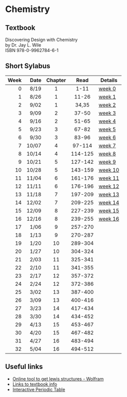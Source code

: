 # Chemistry

## Textbook
Discovering Design with Chemistry<br>
by Dr. Jay L. Wile<br>
ISBN 978-0-9962784-6-1<br>

## Short Sylabus
| Week | Date  | Chapter | Read    | Details |
|-----:|------:|:-------:|:-------:|---------|
| 0    |  8/19 | 1       | 1-11    | [week 0](chapter1/week0.md) |
| 1    |  8/26 | 1       | 11-26   | [week 1](chapter1/week1.md) |
| 2    |  9/02 | 1       | 34,35   | [week 2](chapter1/week2.md) |
| 3    |  9/09 | 2       | 37-50   | [week 3](chapter2/week3.md) |
| 4    |  9/16 | 2       | 51-65   | [week 4](chapter2/week4.md) |
| 5    |  9/23 | 3       | 67-82   | [week 5](chapter3/week5.md) |
| 6    |  9/30 | 3       | 83-96   | [week 6](chapter3/week6.md) |
| 7    | 10/07 | 4       | 97-114  | [week 7](chapter4/week7.md) |
| 8    | 10/14 | 4       | 114-125 | [week 8](chapter4/week8.md) |
| 9    | 10/21 | 5       | 127-142 | [week 9](chapter5/week9.md) |
| 10   | 10/28 | 5       | 143-159 | [week 10](chapter5/week10.md) |
| 11   | 11/04 | 6       | 161-176 | [week 11](chapter6/week11.md) |
| 12   | 11/11 | 6       | 176-196 | [week 12](chapter6/week12.md) |
| 13   | 11/18 | 7       | 197-209 | [week 13](chapter7/week13.md) |
| 14   | 12/02 | 7       | 209-225 | [week 14](chapter7/week14.md) |
| 15   | 12/09 | 8       | 227-239 | [week 15](chapter8/week15.md) |
| 16   | 12/16 | 8       | 239-255 | [week 16](chapter8/week16.md) |
| 17   |  1/06 | 9       | 257-270 |  |
| 18   |  1/13 | 9       | 270-287 |  |
| 19   |  1/20 | 10      | 289-304 |  |
| 20   |  1/27 | 10      | 304-324 |  |
| 21   |  2/03 | 11      | 325-341 |  |
| 22   |  2/10 | 11      | 341-355 |  |
| 23   |  2/17 | 12      | 357-372 |  |
| 24   |  2/24 | 12      | 372-386 |  |
| 25   |  3/02 | 13      | 387-400 |  |
| 26   |  3/09 | 13      | 400-416 |  |
| 27   |  3/23 | 14      | 417-434 |  |
| 28   |  3/30 | 14      | 434-452 |  |
| 29   |  4/13 | 15      | 453-467 |  |
| 30   |  4/20 | 15      | 467-482 |  |
| 31   |  4/27 | 16      | 483-494 |  |
| 32   |  5/04 | 16      | 494-512 |  |

## Useful links

- [Online tool to get lewis structures - Wolfram](https://www.wolframalpha.com/widgets/view.jsp?id=c11e9ad0ab00998884f0733c8f62c07d)
- [Links to textbook info](https://bereanbuilders.com/ecomm/online-content/discovering-design-with-chemistry)
- [Interactive Periodic Table](https://www.ptable.com/)

